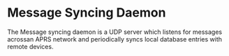 Message Syncing Daemon
=====================

The Message syncing daemon is a UDP server which listens for messages acrossan APRS network and periodically syncs local database entries with remote devices.
